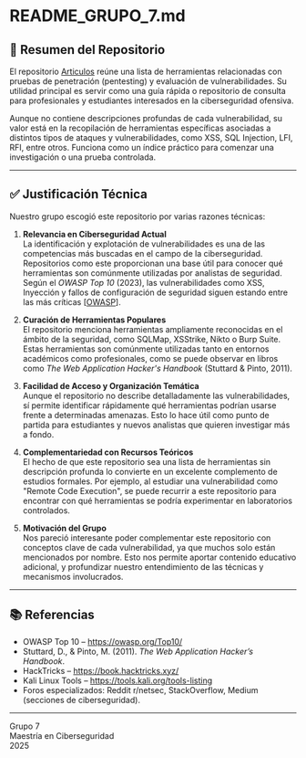 # README_GRUPO_7.md

## 📘 Resumen del Repositorio

El repositorio [Articulos](https://github.com/bl4ck44/Articulos) reúne una lista de herramientas relacionadas con pruebas de penetración (pentesting) y evaluación de vulnerabilidades. Su utilidad principal es servir como una guía rápida o repositorio de consulta para profesionales y estudiantes interesados en la ciberseguridad ofensiva. 

Aunque no contiene descripciones profundas de cada vulnerabilidad, su valor está en la recopilación de herramientas específicas asociadas a distintos tipos de ataques y vulnerabilidades, como XSS, SQL Injection, LFI, RFI, entre otros. Funciona como un índice práctico para comenzar una investigación o una prueba controlada.

---

## ✅ Justificación Técnica

Nuestro grupo escogió este repositorio por varias razones técnicas:

1. **Relevancia en Ciberseguridad Actual**  
   La identificación y explotación de vulnerabilidades es una de las competencias más buscadas en el campo de la ciberseguridad. Repositorios como este proporcionan una base útil para conocer qué herramientas son comúnmente utilizadas por analistas de seguridad. Según el *OWASP Top 10* (2023), las vulnerabilidades como XSS, Inyección y fallos de configuración de seguridad siguen estando entre las más críticas [[OWASP](https://owasp.org/Top10/)].

2. **Curación de Herramientas Populares**  
   El repositorio menciona herramientas ampliamente reconocidas en el ámbito de la seguridad, como SQLMap, XSStrike, Nikto o Burp Suite. Estas herramientas son comúnmente utilizadas tanto en entornos académicos como profesionales, como se puede observar en libros como *The Web Application Hacker's Handbook* (Stuttard & Pinto, 2011).

3. **Facilidad de Acceso y Organización Temática**  
   Aunque el repositorio no describe detalladamente las vulnerabilidades, sí permite identificar rápidamente qué herramientas podrían usarse frente a determinadas amenazas. Esto lo hace útil como punto de partida para estudiantes y nuevos analistas que quieren investigar más a fondo.

4. **Complementariedad con Recursos Teóricos**  
   El hecho de que este repositorio sea una lista de herramientas sin descripción profunda lo convierte en un excelente complemento de estudios formales. Por ejemplo, al estudiar una vulnerabilidad como "Remote Code Execution", se puede recurrir a este repositorio para encontrar con qué herramientas se podría experimentar en laboratorios controlados.

5. **Motivación del Grupo**  
   Nos pareció interesante poder complementar este repositorio con conceptos clave de cada vulnerabilidad, ya que muchos solo están mencionados por nombre. Esto nos permite aportar contenido educativo adicional, y profundizar nuestro entendimiento de las técnicas y mecanismos involucrados.

---

## 📚 Referencias

- OWASP Top 10 – https://owasp.org/Top10/
- Stuttard, D., & Pinto, M. (2011). *The Web Application Hacker’s Handbook*.
- HackTricks – https://book.hacktricks.xyz/
- Kali Linux Tools – https://tools.kali.org/tools-listing
- Foros especializados: Reddit r/netsec, StackOverflow, Medium (secciones de ciberseguridad).

---

Grupo 7  
Maestría en Ciberseguridad  
2025